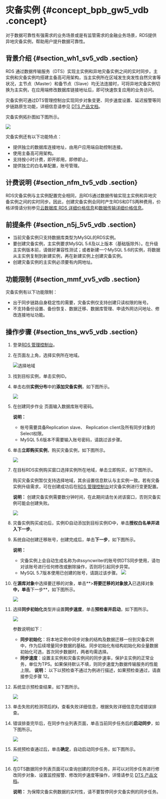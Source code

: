 # 灾备实例 {#concept_bpb_gw5_vdb .concept}

对于数据可靠性有强需求的业务场景或是有监管需求的金融业务场景，RDS提供异地灾备实例，帮助用户提升数据可靠性。

## 背景介绍 {#section_wh1_sv5_vdb .section}

RDS 通过数据传输服务（DTS）实现主实例和异地灾备实例之间的实时同步。主实例和灾备实例均搭建主备高可用架构，当主实例所在区域发生突发性自然灾害等状况，主节点（Master）和备节点（Slave）均无法连接时，可将异地灾备实例切换为主实例，在应用端修改数据库链接地址后，即可快速恢复应用的业务访问。

灾备实例可通过DTS管理控制台实现同步对象变更、同步速度设置、延迟报警等同步链路原生功能，详细信息请参见 [DTS 产品文档](http://help.aliyun.com/document_detail/dts/Getting-Started/data-synchronous.html)。

灾备实例拓扑图如下图所示。

![](http://static-aliyun-doc.oss-cn-hangzhou.aliyuncs.com/assets/img/7829/15511597532733_zh-CN.png)

灾备实例还有以下功能特点：

-   提供独立的数据库连接地址，由用户应用端自助控制连接。
-   使用主备高可用架构。
-   支持按小时计费，即开即用，即停即止。
-   提供独立的白名单配置，账号管理。

## 计费说明 {#section_nfm_tv5_vdb .section}

RDS灾备实例与主实例配置完全相同，且RDS通过数据传输实现主实例和异地灾备实例之间的实时同步。因此，创建灾备实例会同时产生RDS和DTS两种费用，价格详情请分别参见[云数据库 RDS 详细价格信息](https://www.aliyun.com/price/product#/rds/detail)和[数据传输详细价格信息](https://www.aliyun.com/price/product#/dts/detail)。

## 前提条件 {#section_n5j_5v5_vdb .section}

-   当前灾备实例只支持数据库类型为MySQL的RDS实例。
-   要创建灾备实例，主实例要求MySQL 5.6及以上版本（基础版除外）。在升级主实例版本前，请做好兼容性测试；或者新建一个MySQL 5.6的实例，将数据从主实例复制到新建实例，再在新建实例上创建灾备实例。
-   创建灾备实例的主实例必须要有内网地址。

## 功能限制 {#section_mmf_vv5_vdb .section}

灾备实例有以下功能限制：

-   出于同步链路自身稳定性的需要，灾备实例仅支持创建只读权限的账号。
-   不支持备份设置、备份恢复、数据迁移、数据库管理、申请外网访问地址、修改连接地址功能。

## 操作步骤 {#section_tns_wv5_vdb .section}

1.  登录[RDS 管理控制台](https://rds.console.aliyun.com/)。
2.  在页面左上角，选择实例所在地域。

    ![选择地域](http://static-aliyun-doc.oss-cn-hangzhou.aliyuncs.com/assets/img/7814/155115975336543_zh-CN.png)

3.  找到目标实例，单击实例ID。
4.  单击右侧**实例分布**中的**添加灾备实例**，如下图所示。

    ![](http://static-aliyun-doc.oss-cn-hangzhou.aliyuncs.com/assets/img/7829/15511597542734_zh-CN.png)

5.  在创建同步作业 页面输入数据库账号密码。

    **说明：** 

    -   帐号需要具备Replication slave、 Replication client及所有同步对象的Select权限。
    -   MySQL 5.6版本不需要输入账号密码，请跳过该步骤。
6.  单击**立即购买实例**，购买灾备实例，如下图所示。

    ![](http://static-aliyun-doc.oss-cn-hangzhou.aliyuncs.com/assets/img/7829/155115975433004_zh-CN.png)

7.  在目标RDS实例购买窗口选择实例所在地域，单击立即购买，如下图所示。

    购买灾备实例暂仅支持选择地域，其余设置信息默认与主实例一致。若有灾备实例升级需求，可在创建成功后在[RDS 管理控制台](https://rds.console.aliyun.com/)对灾备实例进行变更配置。

    **说明：** 创建灾备实例需要数分钟时间，在此期间请勿关闭该窗口，否则灾备实例可能会创建失败。

    ![](http://static-aliyun-doc.oss-cn-hangzhou.aliyuncs.com/assets/img/7829/155115975433006_zh-CN.png)

8.  灾备实例购买成功后，实例ID自动添加到目标实例ID中，单击**授权白名单并进入下一步**。
9.  系统自动创建迁移账号，创建完成后，单击**下一步**，如下图所示。

    **说明：** 

    -   灾备实例上会自动生成名称为dtssyncwriter的账号供DTS同步使用，请勿对该账号进行任何修改或删除操作，否则将引起同步异常。
    -   MySQL 5.7版本使用已创建的账号，请跳过该步骤。
    ![](http://static-aliyun-doc.oss-cn-hangzhou.aliyuncs.com/assets/img/7829/15511597542740_zh-CN.png)

10. 在**源库对象**中选择要迁移的对象，单击**\>**将要迁移的对象放入**已选择对象**中，单击**下一步**，如下图所示。

    ![](http://static-aliyun-doc.oss-cn-hangzhou.aliyuncs.com/assets/img/7829/15511597542741_zh-CN.png)

11. 选择**同步初始化**类型并设置**同步速度**，单击**预检查并启动**，如下图所示。

    ![](http://static-aliyun-doc.oss-cn-hangzhou.aliyuncs.com/assets/img/7829/15511597542742_zh-CN.png)

    参数说明如下：

    -   **同步初始化**：将本地实例中同步对象的结构及数据迁移一份到灾备实例中，作为后续增量同步数据的基础。同步初始化有结构初始化和全量数据初始化可选，首次同步数据时，两者均需选择。
    -   **同步速度**：设置主实例和灾备实例间的同步速率，保护主实例的正常业务，单位为TPS。如果保持默认不填，则同步速度为数据传输服务的性能上限。
    **说明：** 以下以预检查不通过为例进行描述，如果预检查通过，请直接参见步骤 12。

12. 系统显示预检查结果，如下图所示。

    ![](http://static-aliyun-doc.oss-cn-hangzhou.aliyuncs.com/assets/img/7829/15511597542743_zh-CN.png)

13. 单击失败的检测项后的**i**，查看失败详细信息，根据失败详细信息完成错误排查。
14. 错误排查完毕后，在同步作业列表页面，单击当前同步任务后的**启动同步**，如下图所示。

    ![](http://static-aliyun-doc.oss-cn-hangzhou.aliyuncs.com/assets/img/7829/15511597542744_zh-CN.png)

15. 系统预检查通过后，单击**确定**，自动启动同步任务，如下图所示。

    ![](http://static-aliyun-doc.oss-cn-hangzhou.aliyuncs.com/assets/img/7829/15511597542745_zh-CN.png)

16. 在DTS数据同步列表页面可以查询创建的同步任务，并可以对同步任务进行修改同步对象、设置监控报警、修改同步速度等操作，详情请参见 [DTS 产品文档](http://help.aliyun.com/document_detail/dts/User-Document/Data-Migration/Data-Migration-Introduction.html)。

    **说明：** 为保障灾备实例数据的实时性，请不要暂停同步灾备实例的同步任务。


